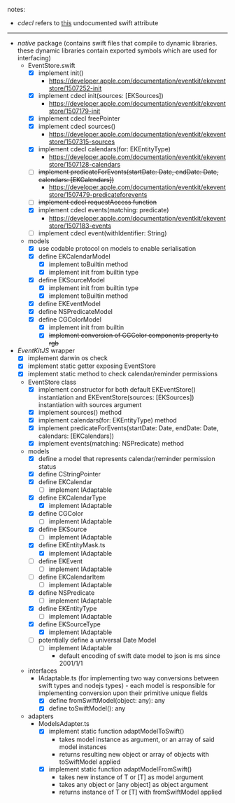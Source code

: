 
notes:
- _cdecl_ refers to [this](https://forums.swift.org/t/formalizing-cdecl/40677/11) undocumented swift attribute

---

- _native_ package (contains swift files that compile to dynamic libraries. these dynamic libraries contain exported symbols which are used for interfacing)
	-  EventStore.swift
		- [x] implement init()
			- https://developer.apple.com/documentation/eventkit/ekeventstore/1507252-init
		- [x] implement cdecl init(sources: [EKSources]) 
			-  https://developer.apple.com/documentation/eventkit/ekeventstore/1507179-init
		- [x] implement cdecl freePointer 
		- [x] implement cdecl sources() 
			-  https://developer.apple.com/documentation/eventkit/ekeventstore/1507315-sources
		- [x] implement cdecl calendars(for: EKEntityType)
			- https://developer.apple.com/documentation/eventkit/ekeventstore/1507128-calendars
		- [ ] ~~implement predicateForEvents(startDate: Date, endDate: Date, calendars: [EKCalendars])~~
			-  https://developer.apple.com/documentation/eventkit/ekeventstore/1507479-predicateforevents
		- [ ] ~~implement cdecl requestAccess function~~
		- [x] implement cdecl events(matching: predicate) 
			-  https://developer.apple.com/documentation/eventkit/ekeventstore/1507183-events
		- [ ]  implement cdecl event(withIdentifier: String)
	- models
		- [x] use codable protocol on models to enable serialisation
		- [x] define EKCalendarModel 
			- [x] implement toBuiltin method
			- [x] implement init from builtin type
		- [x] define EKSourceModel
			- [x] implement init from builtin type
			- [x] implement toBuiltin method
		- [x] define EKEventModel
		- [x] define NSPredicateModel
		- [x] define CGColorModel
			- [x] implement init from builtin
			- [x] ~~implement conversion of CGColor components property to rgb~~
		      
- _EventKitJS_ wrapper
	- [x] implement darwin os check
	- [x] implement static getter exposing EventStore
	- [x] implement static method to check calendar/reminder permissions
	- EventStore class
		- [x] implement constructor for both default EKEventStore() instantiation and EKEventStore(sources: [EKSources]) instantiation with sources argument
		- [x] implement sources() method
		- [x] implement calendars(for: EKEntityType) method
		- [x] implement predicateForEvents(startDate: Date, endDate: Date, calendars: [EKCalendars])
		- [x] implement events(matching: NSPredicate) method
	 - models
		 - [x] define a model that represents calendar/reminder permission status
		 - [x] define CStringPointer
		 - [x] define EKCalendar
			 - [ ] implement IAdaptable
		 - [x] define EKCalendarType
			 - [x] implement IAdaptable
		 - [x] define CGColor
			 - [ ] implement IAdaptable
		 - [x] define EKSource
			- [ ] implement IAdaptable
		 - [x] define EKEntityMask.ts
			- [x] implement IAdaptable
		 - [ ] define EKEvent
			- [ ] implement IAdaptable
		 - [ ] define EKCalendarItem
			- [ ] implement IAdaptable
		 - [x] define NSPredicate
			- [ ] implement IAdaptable
		 - [x] define EKEntityType
			- [ ] implement IAdaptable
		- [x] define EKSourceType
			- [x] implement IAdaptable
		- [ ] potentially define a universal Date Model
			- [ ] implement IAdaptable
				- default encoding of swift date model to json is ms since 2001/1/1
	- interfaces
		- IAdaptable.ts (for implementing two way conversions between swift types and nodejs types) - each model is responsible for implementing conversion upon their primitive unique fields
			- [x] define fromSwiftModel(object: any): any
			- [x] define toSwiftModel(): any
	-  adapters
		-  ModelsAdapter.ts
			- [x] implement static function adaptModelToSwift()
				- takes model instance as argument, or an array of said model instances
				- returns resulting new object or array of objects with toSwiftModel applied
			- [x] implement static function adaptModelFromSwift()
				- takes new instance of T or [T] as model argument
				- takes any object or [any object] as object argument
				- returns instance of T or [T] with fromSwiftModel applied




